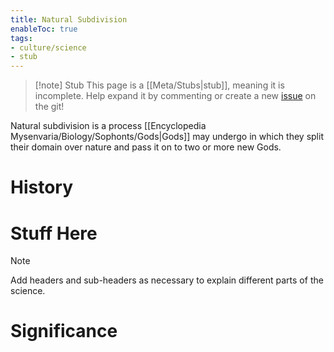 ```yaml
---
title: Natural Subdivision
enableToc: true
tags:
- culture/science
- stub
---
```


> [!note] Stub
> This page is a [[Meta/Stubs|stub]], meaning it is incomplete. Help expand it by commenting or create a new [issue](https://github.com/RagtimeGal/quartz--encyclopedia-mysenvaria/issues/new/choose) on the git!


Natural subdivision is a process [[Encyclopedia Mysenvaria/Biology/Sophonts/Gods|Gods]] may undergo in which they split their domain over nature and pass it on to two or more new Gods.
# History

# Stuff Here

> [!note]
> Add headers and sub-headers as necessary to explain different parts of the science.
# Significance
